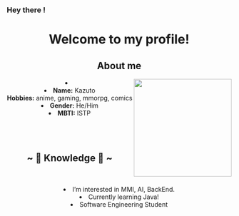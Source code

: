 ### Hey there !
<body>
  <center>
<h1 align="center">Welcome to my profile!</h1>
<div>
<h2 align="center"> About me </h2>
  <div align="center">
<img src="https://giffiles.alphacoders.com/350/35069.gif" align="right" width="219" height="219"/>
  </div>
<li>
 <li>
<b>Name:</b> Kazuto 
</li>
<b>Hobbies:</b> anime, gaming, mmorpg, comics
</li>
<li>
<b>Gender:</b> He/Him 
</li>
<li>
<b>MBTI:</b> ISTP
</li>
<div>
</li>
</li>
<br><br><br>
</div>
<div>
<h2 align="center">            ~ 📇 Knowledge 📇 ~</h2>
 <br>
<p>
  <div align="center">
  </div>
<li> I’m interested in MMI, AI, BackEnd.
<li> Currently learning Java!
 <li> Software Engineering Student

